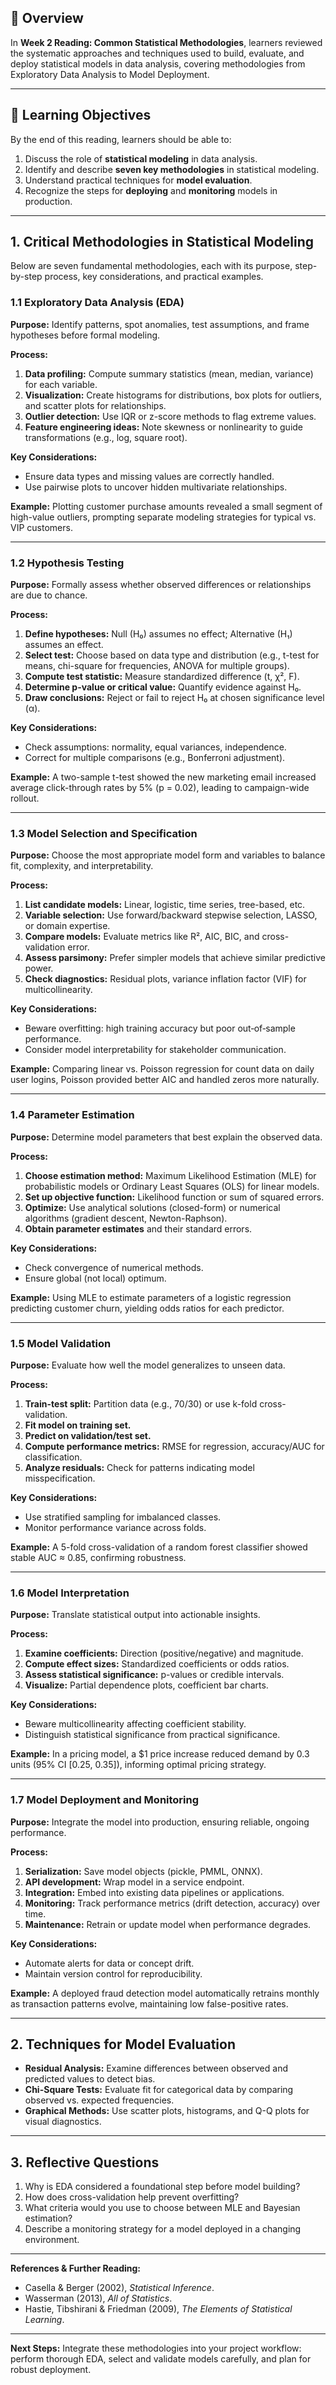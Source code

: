 ## 🧠 Overview

In **Week 2 Reading: Common Statistical Methodologies**, learners reviewed the systematic approaches and techniques used to build, evaluate, and deploy statistical models in data analysis, covering methodologies from Exploratory Data Analysis to Model Deployment.

---

## 🎯 Learning Objectives

By the end of this reading, learners should be able to:

1. Discuss the role of **statistical modeling** in data analysis.
2. Identify and describe **seven key methodologies** in statistical modeling.
3. Understand practical techniques for **model evaluation**.
4. Recognize the steps for **deploying** and **monitoring** models in production.

---

## 1. Critical Methodologies in Statistical Modeling

Below are seven fundamental methodologies, each with its purpose, step-by-step process, key considerations, and practical examples.

### 1.1 Exploratory Data Analysis (EDA)

**Purpose:** Identify patterns, spot anomalies, test assumptions, and frame hypotheses before formal modeling.

**Process:**

1. **Data profiling:** Compute summary statistics (mean, median, variance) for each variable.
2. **Visualization:** Create histograms for distributions, box plots for outliers, and scatter plots for relationships.
3. **Outlier detection:** Use IQR or z-score methods to flag extreme values.
4. **Feature engineering ideas:** Note skewness or nonlinearity to guide transformations (e.g., log, square root).

**Key Considerations:**

* Ensure data types and missing values are correctly handled.
* Use pairwise plots to uncover hidden multivariate relationships.

**Example:** Plotting customer purchase amounts revealed a small segment of high-value outliers, prompting separate modeling strategies for typical vs. VIP customers.

---

### 1.2 Hypothesis Testing

**Purpose:** Formally assess whether observed differences or relationships are due to chance.

**Process:**

1. **Define hypotheses:** Null (H₀) assumes no effect; Alternative (H₁) assumes an effect.
2. **Select test:** Choose based on data type and distribution (e.g., t-test for means, chi-square for frequencies, ANOVA for multiple groups).
3. **Compute test statistic:** Measure standardized difference (t, χ², F).
4. **Determine p-value or critical value:** Quantify evidence against H₀.
5. **Draw conclusions:** Reject or fail to reject H₀ at chosen significance level (α).

**Key Considerations:**

* Check assumptions: normality, equal variances, independence.
* Correct for multiple comparisons (e.g., Bonferroni adjustment).

**Example:** A two-sample t-test showed the new marketing email increased average click-through rates by 5% (p = 0.02), leading to campaign-wide rollout.

---

### 1.3 Model Selection and Specification

**Purpose:** Choose the most appropriate model form and variables to balance fit, complexity, and interpretability.

**Process:**

1. **List candidate models:** Linear, logistic, time series, tree-based, etc.
2. **Variable selection:** Use forward/backward stepwise selection, LASSO, or domain expertise.
3. **Compare models:** Evaluate metrics like R², AIC, BIC, and cross-validation error.
4. **Assess parsimony:** Prefer simpler models that achieve similar predictive power.
5. **Check diagnostics:** Residual plots, variance inflation factor (VIF) for multicollinearity.

**Key Considerations:**

* Beware overfitting: high training accuracy but poor out‑of‑sample performance.
* Consider model interpretability for stakeholder communication.

**Example:** Comparing linear vs. Poisson regression for count data on daily user logins, Poisson provided better AIC and handled zeros more naturally.

---

### 1.4 Parameter Estimation

**Purpose:** Determine model parameters that best explain the observed data.

**Process:**

1. **Choose estimation method:** Maximum Likelihood Estimation (MLE) for probabilistic models or Ordinary Least Squares (OLS) for linear models.
2. **Set up objective function:** Likelihood function or sum of squared errors.
3. **Optimize:** Use analytical solutions (closed-form) or numerical algorithms (gradient descent, Newton-Raphson).
4. **Obtain parameter estimates** and their standard errors.

**Key Considerations:**

* Check convergence of numerical methods.
* Ensure global (not local) optimum.

**Example:** Using MLE to estimate parameters of a logistic regression predicting customer churn, yielding odds ratios for each predictor.

---

### 1.5 Model Validation

**Purpose:** Evaluate how well the model generalizes to unseen data.

**Process:**

1. **Train-test split:** Partition data (e.g., 70/30) or use k-fold cross-validation.
2. **Fit model on training set.**
3. **Predict on validation/test set.**
4. **Compute performance metrics:** RMSE for regression, accuracy/AUC for classification.
5. **Analyze residuals:** Check for patterns indicating model misspecification.

**Key Considerations:**

* Use stratified sampling for imbalanced classes.
* Monitor performance variance across folds.

**Example:** A 5-fold cross-validation of a random forest classifier showed stable AUC ≈ 0.85, confirming robustness.

---

### 1.6 Model Interpretation

**Purpose:** Translate statistical output into actionable insights.

**Process:**

1. **Examine coefficients:** Direction (positive/negative) and magnitude.
2. **Compute effect sizes:** Standardized coefficients or odds ratios.
3. **Assess statistical significance:** p-values or credible intervals.
4. **Visualize:** Partial dependence plots, coefficient bar charts.

**Key Considerations:**

* Beware multicollinearity affecting coefficient stability.
* Distinguish statistical significance from practical significance.

**Example:** In a pricing model, a \$1 price increase reduced demand by 0.3 units (95% CI \[0.25, 0.35]), informing optimal pricing strategy.

---

### 1.7 Model Deployment and Monitoring

**Purpose:** Integrate the model into production, ensuring reliable, ongoing performance.

**Process:**

1. **Serialization:** Save model objects (pickle, PMML, ONNX).
2. **API development:** Wrap model in a service endpoint.
3. **Integration:** Embed into existing data pipelines or applications.
4. **Monitoring:** Track performance metrics (drift detection, accuracy) over time.
5. **Maintenance:** Retrain or update model when performance degrades.

**Key Considerations:**

* Automate alerts for data or concept drift.
* Maintain version control for reproducibility.

**Example:** A deployed fraud detection model automatically retrains monthly as transaction patterns evolve, maintaining low false-positive rates.

---

## 2. Techniques for Model Evaluation

* **Residual Analysis:** Examine differences between observed and predicted values to detect bias.
* **Chi-Square Tests:** Evaluate fit for categorical data by comparing observed vs. expected frequencies.
* **Graphical Methods:** Use scatter plots, histograms, and Q-Q plots for visual diagnostics.

---

## 3. Reflective Questions

1. Why is EDA considered a foundational step before model building?
2. How does cross-validation help prevent overfitting?
3. What criteria would you use to choose between MLE and Bayesian estimation?
4. Describe a monitoring strategy for a model deployed in a changing environment.

---

**References & Further Reading:**

* Casella & Berger (2002), *Statistical Inference*.
* Wasserman (2013), *All of Statistics*.
* Hastie, Tibshirani & Friedman (2009), *The Elements of Statistical Learning*.

---

**Next Steps:** Integrate these methodologies into your project workflow: perform thorough EDA, select and validate models carefully, and plan for robust deployment.
